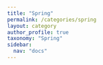 ```yaml
---
title: "Spring"
permalink: /categories/spring
layout: category
author_profile: true
taxonomy: "Spring"
sidebar:
  nav: "docs"
---
```

